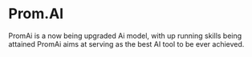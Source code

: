 # Prom.AI
 PromAi is a now being upgraded Ai model, with up running skills being attained PromAi aims at serving as the best AI tool to be ever achieved.
